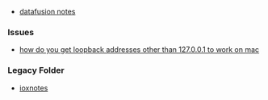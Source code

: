 
* [datafusion notes](./datafusion/Readme.md)

### Issues

* [how do you get loopback addresses other than 127.0.0.1 to work on mac](https://superuser.com/questions/458875/how-do-you-get-loopback-addresses-other-than-127-0-0-1-to-work-on-os-x)

### Legacy Folder

* [ioxnotes](https://github.com/stormasm/ioxnotes)
